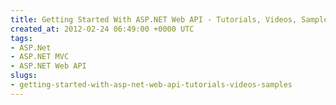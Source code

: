 ```yaml
---
title: Getting Started With ASP.NET Web API - Tutorials, Videos, Samples
created_at: 2012-02-24 06:49:00 +0000 UTC
tags:
- ASP.Net
- ASP.NET MVC
- ASP.NET Web API
slugs:
- getting-started-with-asp-net-web-api-tutorials-videos-samples
---
```

